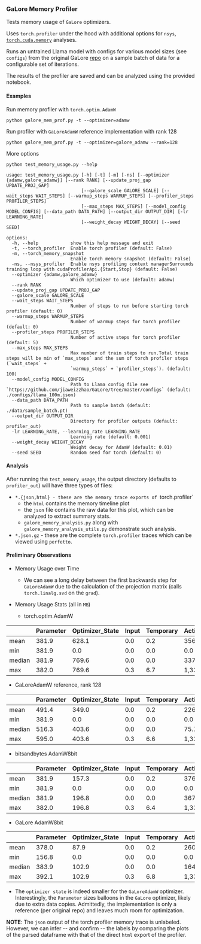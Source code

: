 ### GaLore Memory Profiler

Tests memory usage of `GaLore` optimizers.

Uses `torch.profiler` under the hood with additional options for `nsys`, [`torch.cuda.memory`](https://pytorch.org/docs/stable/torch_cuda_memory.html) analyses.

Runs an untrained Llama model with configs for various model sizes (see `configs`) from the original GaLore [repo](https://github.com/jiaweizzhao/GaLore/tree/master/configs) on a sample batch of data for a configurable set of iterations.

The results of the profiler are saved and can be analyzed using the provided notebook.

#### Examples

Run memory profiler with `torch.optim.AdamW`

```
python galore_mem_prof.py -t --optimizer=adamw
```

Run profiler with `GaLoreAdamW` reference implementation with rank 128

```
python galore_mem_prof.py -t --optimizer=galore_adamw --rank=128
```

More options

```
python test_memory_usage.py --help

usage: test_memory_usage.py [-h] [-t] [-m] [-ns] [--optimizer {adamw,galore_adamw}] [--rank RANK] [--update_proj_gap UPDATE_PROJ_GAP]
                            [--galore_scale GALORE_SCALE] [--wait_steps WAIT_STEPS] [--warmup_steps WARMUP_STEPS] [--profiler_steps PROFILER_STEPS]
                            [--max_steps MAX_STEPS] [--model_config MODEL_CONFIG] [--data_path DATA_PATH] [--output_dir OUTPUT_DIR] [-lr LEARNING_RATE]
                            [--weight_decay WEIGHT_DECAY] [--seed SEED]

options:
  -h, --help            show this help message and exit
  -t, --torch_profiler  Enable torch profiler (default: False)
  -m, --torch_memory_snapshot
                        Enable torch memory snapshot (default: False)
  -ns, --nsys_profiler  Enable nsys profiling context managerSurrounds training loop with cudaProfilerApi.{Start,Stop} (default: False)
  --optimizer {adamw,galore_adamw}
                        Which optimizer to use (default: adamw)
  --rank RANK
  --update_proj_gap UPDATE_PROJ_GAP
  --galore_scale GALORE_SCALE
  --wait_steps WAIT_STEPS
                        Number of steps to run before starting torch profiler (default: 0)
  --warmup_steps WARMUP_STEPS
                        Number of warmup steps for torch profiler (default: 0)
  --profiler_steps PROFILER_STEPS
                        Number of active steps for torch profiler (default: 5)
  --max_steps MAX_STEPS
                        Max number of train steps to run.Total train steps will be min of `max_steps` and the sum of torch profiler steps (`wait_steps` +
                        `warmup_steps` + `profiler_steps`). (default: 100)
  --model_config MODEL_CONFIG
                        Path to Llama config file see `https://github.com/jiaweizzhao/GaLore/tree/master/configs` (default: ./configs/llama_100m.json)
  --data_path DATA_PATH
                        Path to sample batch (default: ./data/sample_batch.pt)
  --output_dir OUTPUT_DIR
                        Directory for profiler outputs (default: profiler_out)
  -lr LEARNING_RATE, --learning_rate LEARNING_RATE
                        Learning rate (default: 0.001)
  --weight_decay WEIGHT_DECAY
                        Weight decay for AdamW (default: 0.01)
  --seed SEED           Random seed for torch (default: 0)
```

#### Analysis

After running the `test_memory_usage`, the output directory (defaults to `profiler_out`) will have three types of files:

- `*.{json,html} - these are the memory trace exports of `torch.profiler`
  - the `html` contains the memory timeline plot
  - the `json` file contains the raw data for this plot, which can be analyzed to extract summary stats.
  - `galore_memory_analysis.py` along with `galore_memory_analysis_utils.py` demonstrate such analysis.
- `*.json.gz` - these are the complete `torch.profiler` traces which can be viewed using `perfetto`.

#### Preliminary Observations

- Memory Usage over Time

  - We can see a long delay between the first backwards step for `GaLoreAdamW` due to the calculation of the projection matrix (calls `torch.linalg.svd` on the `grad`).

- Memory Usage Stats (all in `MB`)
  - torch.optim.AdamW

|        | Parameter | Optimizer_State | Input | Temporary | Activation | Gradient | Autograd_Detail | Unknown |
| ------ | --------- | --------------- | ----- | --------- | ---------- | -------- | --------------- | ------- |
| mean   | 381.9     | 628.1           | 0.0   | 0.2       | 356.0      | 162.8    | 6.6             | 29.5    |
| min    | 381.9     | 0.0             | 0.0   | 0.0       | 0.0        | 0.0      | 0.0             | 0.0     |
| median | 381.9     | 769.6           | 0.0   | 0.0       | 337.8      | 171.7    | 3.1             | 16.3    |
| max    | 382.0     | 769.6           | 0.3   | 6.7       | 1,338.1    | 395.7    | 312.9           | 402.8   |

- GaLoreAdamW reference, rank 128

|        | Parameter | Optimizer_State | Input | Temporary | Activation | Gradient | Autograd_Detail | Unknown |
| ------ | --------- | --------------- | ----- | --------- | ---------- | -------- | --------------- | ------- |
| mean   | 491.4     | 349.0           | 0.0   | 0.2       | 226.6      | 246.1    | 4.2             | 18.7    |
| min    | 381.9     | 0.0             | 0.0   | 0.0       | 0.0        | 0.0      | 0.0             | 0.0     |
| median | 516.3     | 403.6           | 0.0   | 0.0       | 75.7       | 272.8    | 0.0             | 18.1    |
| max    | 595.0     | 403.6           | 0.3   | 6.6       | 1,336.0    | 395.3    | 312.9           | 173.6   |

- bitsandbytes AdamW8bit

|        | Parameter | Optimizer_State | Input | Temporary | Activation | Gradient | Autograd_Detail | Unknown |
| ------ | --------- | --------------- | ----- | --------- | ---------- | -------- | --------------- | ------- |
| mean   | 381.9     | 157.3           | 0.0   | 0.2       | 376.0      | 149.4    | 6.9             | 17.1    |
| min    | 381.9     | 0.0             | 0.0   | 0.0       | 0.0        | 0.0      | 0.0             | 0.0     |
| median | 381.9     | 196.8           | 0.0   | 0.0       | 367.5      | 157.4    | 3.1             | 16.3    |
| max    | 382.0     | 196.8           | 0.3   | 6.4       | 1,336.8    | 395.3    | 312.9           | 25.8    |

- GaLore AdamW8bit

|        | Parameter | Optimizer_State | Input | Temporary | Activation | Gradient | Autograd_Detail | Unknown |
| ------ | --------- | --------------- | ----- | --------- | ---------- | -------- | --------------- | ------- |
| mean   | 378.0     | 87.9            | 0.0   | 0.2       | 260.7      | 186.1    | 4.8             | 142.7   |
| min    | 156.8     | 0.0             | 0.0   | 0.0       | 0.0        | 0.0      | 0.0             | 0.0     |
| median | 383.9     | 102.9           | 0.0   | 0.0       | 164.2      | 210.5    | 0.0             | 157.4   |
| max    | 392.1     | 102.9           | 0.3   | 6.8       | 1,337.7    | 395.6    | 312.9           | 438.5   |

- The `optimizer state` is indeed smaller for the `GaLoreAdamW` optimizer. Interestingly, the `Parameter` sizes balloons in the `GaLore` optimizer, likely due to extra data copies. Admittedly, the implementation is only a reference (per original repo) and leaves much room for optimization.

**NOTE**: The `json` output of the torch profiler memory trace is unlabeled. However, we can infer -- and confirm -- the labels by comparing the plots of the parsed dataframe with that of the direct `html` export of the profiler.
